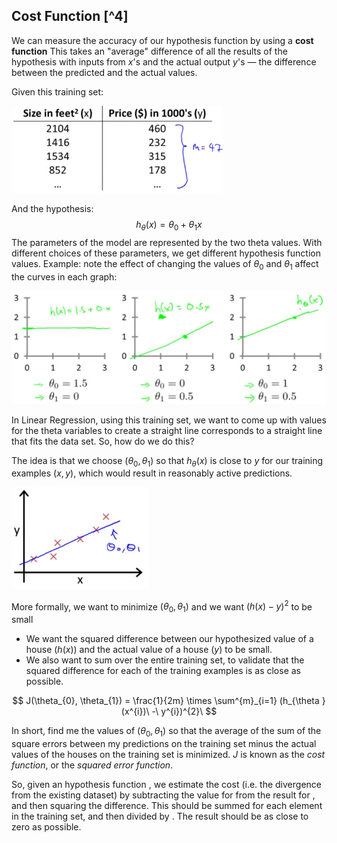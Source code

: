 ## Cost Function [^4]

We can measure the accuracy of our hypothesis function by using a **cost function**  This takes an "average" difference of all the results of the hypothesis with inputs from $x$'s and the actual output $y$'s — the difference between the predicted and the actual values.

Given this training set:

<img src="02-cost-function.assets/image-20210226170249413.png" style="zoom: 33%;" />

And the hypothesis:
$$
h_{\theta}(x) = \theta_{0} + \theta_{1}x
$$
The parameters of the model are represented by the two theta values. With different choices of these parameters, we get different hypothesis function values. Example: note the effect of changing the values of $\theta_{0}$ and $\theta_{1}$ affect the curves in each graph:

![image-20210226170916912](02-cost-function.assets/image-20210226170916912.png)

In Linear Regression, using this training set, we want to come up with values for the theta variables to create a straight line corresponds to a straight line that fits the data set. So, how do we do this?

The idea is that we choose $(\theta_{0}, \theta_{1})$ so that $h_{\theta}(x)$ is close to $y$ for our training examples $(x, y)$, which would result in reasonably active predictions.

<img src="02-cost-function.assets/image-20210226171736567.png" alt="image-20210226171736567" style="zoom:33%;" />

More formally, we want to minimize $(\theta_{0}, \theta_{1})$ and we want $(h(x) - y)^2$ to be small

* We want the squared difference between our hypothesized value of a house ($h(x)$) and the actual value of a house ($y$) to be small.
* We also want to sum over the entire training set, to validate that the squared difference for each of the training examples is as close as possible.

$$
J(\theta_{0}, \theta_{1}) = \frac{1}{2m} \times \sum^{m}_{i=1} (h_{\theta }(x^{i})\  -\  y^{i})^{2}\
$$

In short, find me the values of $(\theta_{0}, \theta_{1})$ so that the average of the sum of the square errors between my predictions on the training set minus the actual values of the houses on the training set is minimized.  $J$ is known as the _cost function_, or the *squared error function*.

So, given an hypothesis function , we estimate the cost (i.e. the divergence from the existing dataset) by subtracting the value for  from the result for , and then squaring the difference.  This should be summed for each element in the training set, and then divided by .  The result should be as close to zero as possible.